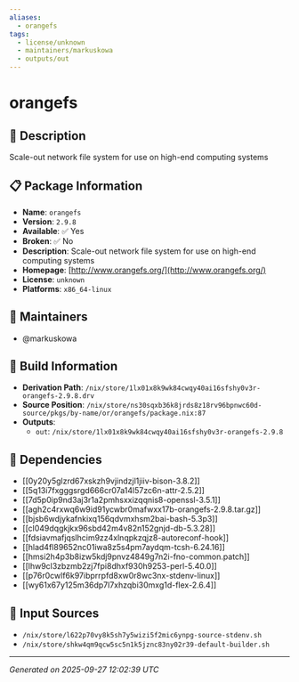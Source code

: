 ```yaml
---
aliases:
  - orangefs
tags:
  - license/unknown
  - maintainers/markuskowa
  - outputs/out
---
```


# orangefs

## 📝 Description

Scale-out network file system for use on high-end computing systems

## 📋 Package Information

- **Name**: `orangefs`
- **Version**: `2.9.8`
- **Available**: ✅ Yes
- **Broken**: ✅ No
- **Description**: Scale-out network file system for use on high-end computing systems
- **Homepage**: [http://www.orangefs.org/](http://www.orangefs.org/)
- **License**: `unknown`
- **Platforms**: `x86_64-linux`
## 👥 Maintainers

- @markuskowa


## 🔧 Build Information

- **Derivation Path**: `/nix/store/1lx01x8k9wk84cwqy40ai16sfshy0v3r-orangefs-2.9.8.drv`
- **Source Position**: `/nix/store/ns30sqxb36k8jrds8z18rv96bpnwc60d-source/pkgs/by-name/or/orangefs/package.nix:87`
- **Outputs**:
  - `out`:  `/nix/store/1lx01x8k9wk84cwqy40ai16sfshy0v3r-orangefs-2.9.8`

## 🔗 Dependencies

- [[0y20y5glzrd67xskzh9vjindzjl1jiiv-bison-3.8.2]]
- [[5q13i7fxgggsrgd666cr07a14l57zc6n-attr-2.5.2]]
- [[7d5p0ip9nd3aj3r1a2pmhsxxizqqnis8-openssl-3.5.1]]
- [[agh2c4rxwq6w9id91ycwbr0mafwxx17b-orangefs-2.9.8.tar.gz]]
- [[bjsb6wdjykafnkixq156qdvmxhsm2bai-bash-5.3p3]]
- [[cl049dqgkjkx96sbd42m4v82n152gnjd-db-5.3.28]]
- [[fdsiavmafjqslhcim9zz4xlnqpkzqjz8-autoreconf-hook]]
- [[hlad4fl89652nc01iwa8z5s4pm7aydqm-tcsh-6.24.16]]
- [[hmsi2h4p3b8izw5kdj9pnvz4849g7n2i-fno-common.patch]]
- [[lhw9cl3zbzmb2zj7fpi8dhxf930h9253-perl-5.40.0]]
- [[p76r0cwlf6k97ibprrpfd8xw0r8wc3nx-stdenv-linux]]
- [[wy61x67y125m36dp7l7xhzqbi30mxg1d-flex-2.6.4]]

## 📁 Input Sources

- `/nix/store/l622p70vy8k5sh7y5wizi5f2mic6ynpg-source-stdenv.sh`
- `/nix/store/shkw4qm9qcw5sc5n1k5jznc83ny02r39-default-builder.sh`

---
*Generated on 2025-09-27 12:02:39 UTC*
